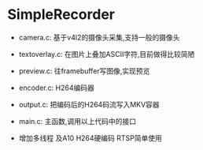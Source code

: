 SimpleRecorder
==============

* camera.c:      基于v4l2的摄像头采集,支持一般的摄像头
* textoverlay.c: 在图片上叠加ASCII字符,目前做得比较简陋
* preview.c:     往framebuffer写图像,实现预览
* encoder.c:     H264编码器
* output.c:      把编码后的H264码流写入MKV容器
* main.c:        主函数,调用以上代码中的接口

* 增加多线程 及A10 H264硬编码  RTSP简单使用
